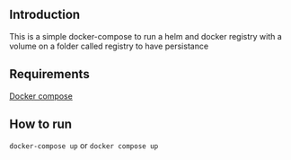 ## Introduction

This is a simple docker-compose to run a helm and docker registry with a volume on a folder called registry to have persistance

## Requirements

[Docker compose](https://docs.docker.com/compose/install/)

## How to run

`docker-compose up` or `docker compose up`